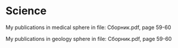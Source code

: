 # Science
My publications in medical sphere in file: Сборник.pdf, page 59-60

My publications in geology sphere in file: Сборник.pdf, page 59-60
